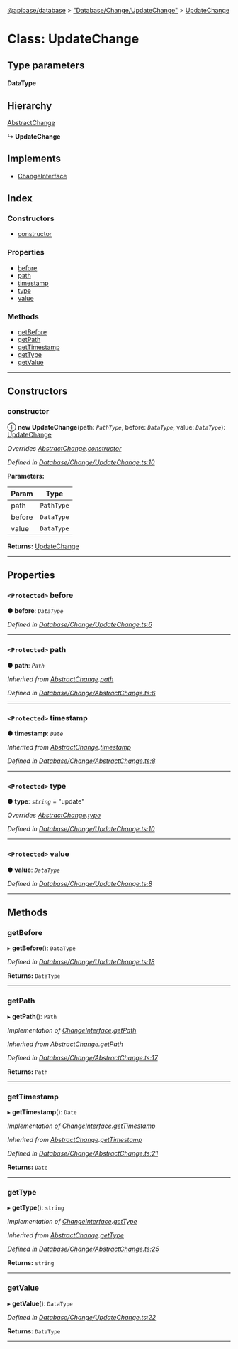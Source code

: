 [@apibase/database](../README.md) > ["Database/Change/UpdateChange"](../modules/_database_change_updatechange_.md) > [UpdateChange](../classes/_database_change_updatechange_.updatechange.md)

# Class: UpdateChange

## Type parameters
#### DataType 
## Hierarchy

 [AbstractChange](_database_change_abstractchange_.abstractchange.md)

**↳ UpdateChange**

## Implements

* [ChangeInterface](../interfaces/_database_change_changeinterface_.changeinterface.md)

## Index

### Constructors

* [constructor](_database_change_updatechange_.updatechange.md#constructor)

### Properties

* [before](_database_change_updatechange_.updatechange.md#before)
* [path](_database_change_updatechange_.updatechange.md#path)
* [timestamp](_database_change_updatechange_.updatechange.md#timestamp)
* [type](_database_change_updatechange_.updatechange.md#type)
* [value](_database_change_updatechange_.updatechange.md#value)

### Methods

* [getBefore](_database_change_updatechange_.updatechange.md#getbefore)
* [getPath](_database_change_updatechange_.updatechange.md#getpath)
* [getTimestamp](_database_change_updatechange_.updatechange.md#gettimestamp)
* [getType](_database_change_updatechange_.updatechange.md#gettype)
* [getValue](_database_change_updatechange_.updatechange.md#getvalue)

---

## Constructors

<a id="constructor"></a>

###  constructor

⊕ **new UpdateChange**(path: *`PathType`*, before: *`DataType`*, value: *`DataType`*): [UpdateChange](_database_change_updatechange_.updatechange.md)

*Overrides [AbstractChange](_database_change_abstractchange_.abstractchange.md).[constructor](_database_change_abstractchange_.abstractchange.md#constructor)*

*Defined in [Database/Change/UpdateChange.ts:10](https://github.com/chapterjason/APIBase/blob/f39c9da/packages/database/src/Database/Change/UpdateChange.ts#L10)*

**Parameters:**

| Param | Type |
| ------ | ------ |
| path | `PathType` |
| before | `DataType` |
| value | `DataType` |

**Returns:** [UpdateChange](_database_change_updatechange_.updatechange.md)

___

## Properties

<a id="before"></a>

### `<Protected>` before

**● before**: *`DataType`*

*Defined in [Database/Change/UpdateChange.ts:6](https://github.com/chapterjason/APIBase/blob/f39c9da/packages/database/src/Database/Change/UpdateChange.ts#L6)*

___
<a id="path"></a>

### `<Protected>` path

**● path**: *`Path`*

*Inherited from [AbstractChange](_database_change_abstractchange_.abstractchange.md).[path](_database_change_abstractchange_.abstractchange.md#path)*

*Defined in [Database/Change/AbstractChange.ts:6](https://github.com/chapterjason/APIBase/blob/f39c9da/packages/database/src/Database/Change/AbstractChange.ts#L6)*

___
<a id="timestamp"></a>

### `<Protected>` timestamp

**● timestamp**: *`Date`*

*Inherited from [AbstractChange](_database_change_abstractchange_.abstractchange.md).[timestamp](_database_change_abstractchange_.abstractchange.md#timestamp)*

*Defined in [Database/Change/AbstractChange.ts:8](https://github.com/chapterjason/APIBase/blob/f39c9da/packages/database/src/Database/Change/AbstractChange.ts#L8)*

___
<a id="type"></a>

### `<Protected>` type

**● type**: *`string`* = "update"

*Overrides [AbstractChange](_database_change_abstractchange_.abstractchange.md).[type](_database_change_abstractchange_.abstractchange.md#type)*

*Defined in [Database/Change/UpdateChange.ts:10](https://github.com/chapterjason/APIBase/blob/f39c9da/packages/database/src/Database/Change/UpdateChange.ts#L10)*

___
<a id="value"></a>

### `<Protected>` value

**● value**: *`DataType`*

*Defined in [Database/Change/UpdateChange.ts:8](https://github.com/chapterjason/APIBase/blob/f39c9da/packages/database/src/Database/Change/UpdateChange.ts#L8)*

___

## Methods

<a id="getbefore"></a>

###  getBefore

▸ **getBefore**(): `DataType`

*Defined in [Database/Change/UpdateChange.ts:18](https://github.com/chapterjason/APIBase/blob/f39c9da/packages/database/src/Database/Change/UpdateChange.ts#L18)*

**Returns:** `DataType`

___
<a id="getpath"></a>

###  getPath

▸ **getPath**(): `Path`

*Implementation of [ChangeInterface](../interfaces/_database_change_changeinterface_.changeinterface.md).[getPath](../interfaces/_database_change_changeinterface_.changeinterface.md#getpath)*

*Inherited from [AbstractChange](_database_change_abstractchange_.abstractchange.md).[getPath](_database_change_abstractchange_.abstractchange.md#getpath)*

*Defined in [Database/Change/AbstractChange.ts:17](https://github.com/chapterjason/APIBase/blob/f39c9da/packages/database/src/Database/Change/AbstractChange.ts#L17)*

**Returns:** `Path`

___
<a id="gettimestamp"></a>

###  getTimestamp

▸ **getTimestamp**(): `Date`

*Implementation of [ChangeInterface](../interfaces/_database_change_changeinterface_.changeinterface.md).[getTimestamp](../interfaces/_database_change_changeinterface_.changeinterface.md#gettimestamp)*

*Inherited from [AbstractChange](_database_change_abstractchange_.abstractchange.md).[getTimestamp](_database_change_abstractchange_.abstractchange.md#gettimestamp)*

*Defined in [Database/Change/AbstractChange.ts:21](https://github.com/chapterjason/APIBase/blob/f39c9da/packages/database/src/Database/Change/AbstractChange.ts#L21)*

**Returns:** `Date`

___
<a id="gettype"></a>

###  getType

▸ **getType**(): `string`

*Implementation of [ChangeInterface](../interfaces/_database_change_changeinterface_.changeinterface.md).[getType](../interfaces/_database_change_changeinterface_.changeinterface.md#gettype)*

*Inherited from [AbstractChange](_database_change_abstractchange_.abstractchange.md).[getType](_database_change_abstractchange_.abstractchange.md#gettype)*

*Defined in [Database/Change/AbstractChange.ts:25](https://github.com/chapterjason/APIBase/blob/f39c9da/packages/database/src/Database/Change/AbstractChange.ts#L25)*

**Returns:** `string`

___
<a id="getvalue"></a>

###  getValue

▸ **getValue**(): `DataType`

*Defined in [Database/Change/UpdateChange.ts:22](https://github.com/chapterjason/APIBase/blob/f39c9da/packages/database/src/Database/Change/UpdateChange.ts#L22)*

**Returns:** `DataType`

___

